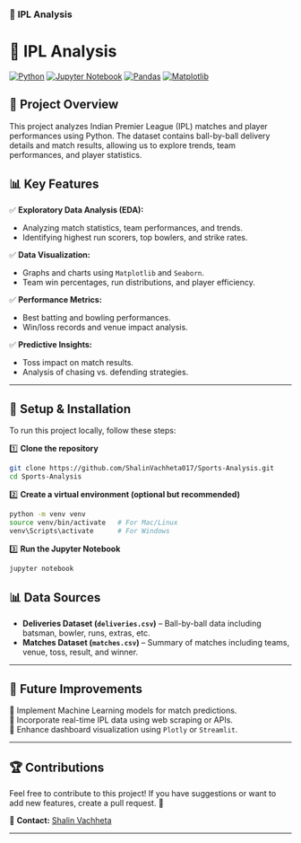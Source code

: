 
### 📌 **IPL Analysis**

# 🏏 IPL Analysis
[![Python](https://img.shields.io/badge/Python-3.8%2B-blue.svg)](https://www.python.org/)
[![Jupyter Notebook](https://img.shields.io/badge/Jupyter-Notebook-orange.svg)](https://jupyter.org/)
[![Pandas](https://img.shields.io/badge/Pandas-Data%20Analysis-green.svg)](https://pandas.pydata.org/)
[![Matplotlib](https://img.shields.io/badge/Matplotlib-Visualization-red.svg)](https://matplotlib.org/)

## 📌 **Project Overview**
This project analyzes Indian Premier League (IPL) matches and player performances using Python. The dataset contains ball-by-ball delivery details and match results, allowing us to explore trends, team performances, and player statistics.

## 📊 **Key Features**
✅ **Exploratory Data Analysis (EDA):**  
   - Analyzing match statistics, team performances, and trends.  
   - Identifying highest run scorers, top bowlers, and strike rates.  

✅ **Data Visualization:**  
   - Graphs and charts using `Matplotlib` and `Seaborn`.  
   - Team win percentages, run distributions, and player efficiency.  

✅ **Performance Metrics:**  
   - Best batting and bowling performances.  
   - Win/loss records and venue impact analysis.  

✅ **Predictive Insights:**  
   - Toss impact on match results.  
   - Analysis of chasing vs. defending strategies.  

---

## 🔧 **Setup & Installation**
To run this project locally, follow these steps:

1️⃣ **Clone the repository**
```sh
git clone https://github.com/ShalinVachheta017/Sports-Analysis.git
cd Sports-Analysis
```

2️⃣ **Create a virtual environment (optional but recommended)**
```sh
python -m venv venv
source venv/bin/activate   # For Mac/Linux
venv\Scripts\activate      # For Windows
```

3️⃣ **Run the Jupyter Notebook**
```sh
jupyter notebook
```

## 📊 **Data Sources**
- **Deliveries Dataset (`deliveries.csv`)** – Ball-by-ball data including batsman, bowler, runs, extras, etc.
- **Matches Dataset (`matches.csv`)** – Summary of matches including teams, venue, toss, result, and winner.

---


## 🚀 **Future Improvements**
🔹 Implement Machine Learning models for match predictions.  
🔹 Incorporate real-time IPL data using web scraping or APIs.  
🔹 Enhance dashboard visualization using `Plotly` or `Streamlit`.

---

## 🏆 **Contributions**
Feel free to contribute to this project! If you have suggestions or want to add new features, create a pull request. 🚀

📧 **Contact:** [Shalin Vachheta](https://github.com/ShalinVachheta017)  

---
